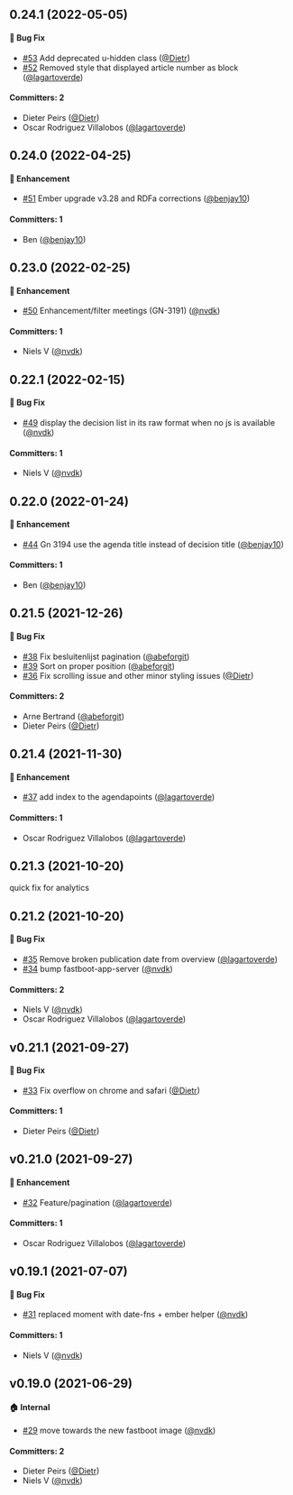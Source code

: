 ## 0.24.1 (2022-05-05)

#### :bug: Bug Fix
* [#53](https://github.com/lblod/frontend-gelinkt-notuleren-publicatie/pull/53) Add deprecated u-hidden class ([@Dietr](https://github.com/Dietr))
* [#52](https://github.com/lblod/frontend-gelinkt-notuleren-publicatie/pull/52) Removed style that displayed article number as block ([@lagartoverde](https://github.com/lagartoverde))

#### Committers: 2
- Dieter Peirs ([@Dietr](https://github.com/Dietr))
- Oscar Rodriguez Villalobos ([@lagartoverde](https://github.com/lagartoverde))

## 0.24.0 (2022-04-25)

#### :rocket: Enhancement
* [#51](https://github.com/lblod/frontend-gelinkt-notuleren-publicatie/pull/51) Ember upgrade v3.28 and RDFa corrections ([@benjay10](https://github.com/benjay10))

#### Committers: 1
- Ben ([@benjay10](https://github.com/benjay10))

## 0.23.0 (2022-02-25)

#### :rocket: Enhancement
* [#50](https://github.com/lblod/frontend-gelinkt-notuleren-publicatie/pull/50) Enhancement/filter meetings (GN-3191) ([@nvdk](https://github.com/nvdk))

#### Committers: 1
- Niels V ([@nvdk](https://github.com/nvdk))

## 0.22.1 (2022-02-15)

#### :bug: Bug Fix
* [#49](https://github.com/lblod/frontend-gelinkt-notuleren-publicatie/pull/49) display the decision list in its raw format when no js is available ([@nvdk](https://github.com/nvdk))

#### Committers: 1
- Niels V ([@nvdk](https://github.com/nvdk))

## 0.22.0 (2022-01-24)

#### :rocket: Enhancement
* [#44](https://github.com/lblod/frontend-gelinkt-notuleren-publicatie/pull/44) Gn 3194 use the agenda title instead of decision title ([@benjay10](https://github.com/benjay10))

#### Committers: 1
- Ben ([@benjay10](https://github.com/benjay10))

## 0.21.5 (2021-12-26)

#### :bug: Bug Fix
* [#38](https://github.com/lblod/frontend-gelinkt-notuleren-publicatie/pull/38) Fix besluitenlijst pagination ([@abeforgit](https://github.com/abeforgit))
* [#39](https://github.com/lblod/frontend-gelinkt-notuleren-publicatie/pull/39) Sort on proper position ([@abeforgit](https://github.com/abeforgit))
* [#36](https://github.com/lblod/frontend-gelinkt-notuleren-publicatie/pull/36) Fix scrolling issue and other minor styling issues ([@Dietr](https://github.com/Dietr))

#### Committers: 2
- Arne Bertrand ([@abeforgit](https://github.com/abeforgit))
- Dieter Peirs ([@Dietr](https://github.com/Dietr))

## 0.21.4 (2021-11-30)

#### :rocket: Enhancement
* [#37](https://github.com/lblod/frontend-gelinkt-notuleren-publicatie/pull/37) add index to the agendapoints ([@lagartoverde](https://github.com/lagartoverde))

#### Committers: 1
- Oscar Rodriguez Villalobos ([@lagartoverde](https://github.com/lagartoverde))

## 0.21.3 (2021-10-20)

quick fix for analytics


## 0.21.2 (2021-10-20)

#### :bug: Bug Fix
* [#35](https://github.com/lblod/frontend-gelinkt-notuleren-publicatie/pull/35) Remove broken publication date from overview ([@lagartoverde](https://github.com/lagartoverde))
* [#34](https://github.com/lblod/frontend-gelinkt-notuleren-publicatie/pull/34) bump fastboot-app-server ([@nvdk](https://github.com/nvdk))

#### Committers: 2
- Niels V ([@nvdk](https://github.com/nvdk))
- Oscar Rodriguez Villalobos ([@lagartoverde](https://github.com/lagartoverde))


## v0.21.1 (2021-09-27)

#### :bug: Bug Fix
* [#33](https://github.com/lblod/frontend-gelinkt-notuleren-publicatie/pull/33) Fix overflow on chrome and safari ([@Dietr](https://github.com/Dietr))

#### Committers: 1
- Dieter Peirs ([@Dietr](https://github.com/Dietr))


## v0.21.0 (2021-09-27)

#### :rocket: Enhancement
* [#32](https://github.com/lblod/frontend-gelinkt-notuleren-publicatie/pull/32) Feature/pagination ([@lagartoverde](https://github.com/lagartoverde))

#### Committers: 1
- Oscar Rodriguez Villalobos ([@lagartoverde](https://github.com/lagartoverde))


## v0.19.1 (2021-07-07)

#### :bug: Bug Fix
* [#31](https://github.com/lblod/frontend-gelinkt-notuleren-publicatie/pull/31) replaced moment with date-fns + ember helper ([@nvdk](https://github.com/nvdk))

#### Committers: 1
- Niels V ([@nvdk](https://github.com/nvdk))


## v0.19.0 (2021-06-29)

#### :house: Internal
* [#29](https://github.com/lblod/frontend-gelinkt-notuleren-publicatie/pull/29) move towards the new fastboot image ([@nvdk](https://github.com/nvdk))

#### Committers: 2
- Dieter Peirs ([@Dietr](https://github.com/Dietr))
- Niels V ([@nvdk](https://github.com/nvdk))

